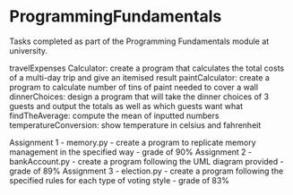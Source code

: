 # ProgrammingFundamentals
Tasks completed as part of the Programming Fundamentals module at university.

travelExpenses Calculator: create a program that calculates the total costs of a multi-day trip and give an itemised result
paintCalculator: create a program to calculate number of tins of paint needed to cover a wall
dinnerChoices: design a program that will take the dinner choices of 3 guests and output the totals as well as which guests want what
findTheAverage: compute the mean of inputted numbers
temperatureConversion: show temperature in celsius and fahrenheit

Assignment 1 - memory.py - create a program to replicate memory management in the specified way - grade of 90%
Assignment 2 - bankAccount.py - create a program following the UML diagram provided - grade of 89%
Assignment 3 - election.py - create a program following the specified rules for each type of voting style - grade of 83%
